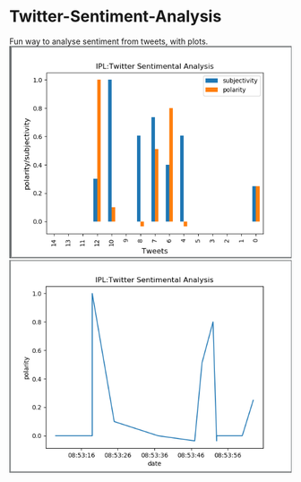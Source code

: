 # Twitter-Sentiment-Analysis
Fun way to analyse sentiment from tweets, with plots.
![Screenshot](plot1.PNG)
![Screenshot](plot2.PNG)
